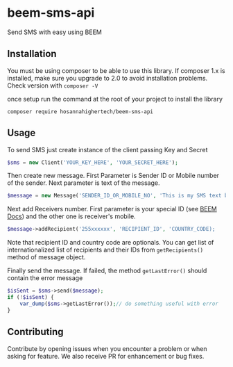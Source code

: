 # beem-sms-api
Send SMS with easy using BEEM

## Installation
You must be using composer to be able to use this library. If composer 1.x is installed, make sure you upgrade to 2.0 to avoid installation problems. Check version with `composer -V`

once setup run the command at the root of your project to install the library

`composer require hosannahighertech/beem-sms-api`

## Usage
To send SMS just create instance of the client passing Key and Secret

```php
$sms = new Client('YOUR_KEY_HERE', 'YOUR_SECRET_HERE');
```

Then create new message. First Parameter is Sender ID or Mobile number of the sender. Next parameter is text of the message.
```php
$message = new Message('SENDER_ID_OR_MOBILE_NO', 'This is my SMS text body');
```

Next add Receivers number. First parameter is your special ID (see [BEEM Docs](https://docs.beem.africa/)) and the other one is receiver's mobile.

```php
$message->addRecipient('255xxxxxx', 'RECIPIENT_ID', 'COUNTRY_CODE);
```
Note that recipient ID and country code are optionals. You can get list of internationalized list of recipients and their IDs from `getRecipients()` method of message object.

Finally send the message. If failed, the method `getLastError()` should contain the error message

```php
$isSent = $sms->send($message);
if (!$isSent) {
    var_dump($sms->getLastError());// do something useful with error
}
```

## Contributing
Contribute by opening issues when you encounter a problem or when asking for feature. We also receive PR for enhancement or bug fixes.
